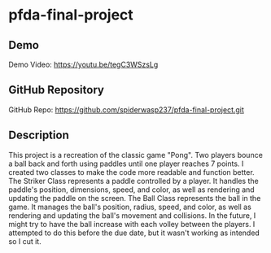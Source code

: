 # pfda-final-project

## Demo
Demo Video: https://youtu.be/tegC3WSzsLg

## GitHub Repository
GitHub Repo: https://github.com/spiderwasp237/pfda-final-project.git

## Description
This project is a recreation of the classic game "Pong". Two players bounce a ball back and forth using paddles until one player reaches 7 points. I created two classes to make the code more readable and function better. The Striker Class represents a paddle controlled by a player. It handles the paddle's position, dimensions, speed, and color, as well as rendering and updating the paddle on the screen. The Ball Class represents the ball in the game. It manages the ball's position, radius, speed, and color, as well as rendering and updating the ball's movement and collisions. In the future, I might try to have the ball increase with each volley between the players. I attempted to do this before the due date, but it wasn't working as intended so I cut it. 